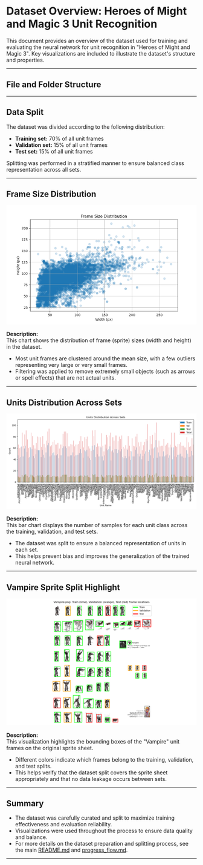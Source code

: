 # Dataset Overview: Heroes of Might and Magic 3 Unit Recognition

This document provides an overview of the dataset used for training and evaluating the neural network for unit recognition in "Heroes of Might and Magic 3". Key visualizations are included to illustrate the dataset's structure and properties.

---

## File and Folder Structure

---

## Data Split

The dataset was divided according to the following distribution:
- **Training set:** 70% of all unit frames
- **Validation set:** 15% of all unit frames
- **Test set:** 15% of all unit frames

Splitting was performed in a stratified manner to ensure balanced class representation across all sets.

---

## Frame Size Distribution

![Frame Size Distribution](./visualization_output/frame_size_distribution.png)

**Description:**  
This chart shows the distribution of frame (sprite) sizes (width and height) in the dataset.  
- Most unit frames are clustered around the mean size, with a few outliers representing very large or very small frames.
- Filtering was applied to remove extremely small objects (such as arrows or spell effects) that are not actual units.

---

## Units Distribution Across Sets

![Units Distribution Across Sets](./visualization_output/units_distribution_across_sets.png)

**Description:**  
This bar chart displays the number of samples for each unit class across the training, validation, and test sets.  
- The dataset was split to ensure a balanced representation of units in each set.
- This helps prevent bias and improves the generalization of the trained neural network.

---

## Vampire Sprite Split Highlight

![Vampire Sprite Split Highlight](./visualization_output/Vampire_sprite_split_highlight.png)

**Description:**  
This visualization highlights the bounding boxes of the "Vampire" unit frames on the original sprite sheet.  
- Different colors indicate which frames belong to the training, validation, and test splits.
- This helps verify that the dataset split covers the sprite sheet appropriately and that no data leakage occurs between sets.

---

## Summary

- The dataset was carefully curated and split to maximize training effectiveness and evaluation reliability.
- Visualizations were used throughout the process to ensure data quality and balance.
- For more details on the dataset preparation and splitting process, see the main [README.md](./README.md) and [progress_flow.md](./progress_flow.md).

---